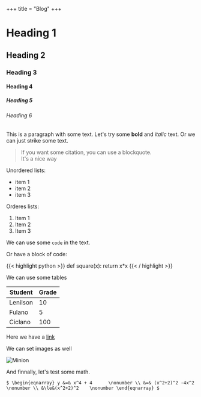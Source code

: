 +++
title = "Blog"
+++

# Heading 1

## Heading 2

### Heading 3


#### Heading 4

##### Heading 5

###### Heading 6

This is a paragraph with some text.
Let's try some **bold** and *italic* text.
Or we can just ~~strike~~ some text.

> If you want some citation, you can use a blockquote.<br>
> It's a nice way


Unordered lists:

+ item 1
+ item 2
+ item 3

Orderes lists:

1. Item 1
2. Item 2
3. Item 3

We can use some `code` in the text.

Or have a block of code:

{{< highlight python >}}
def square(x):
    return x*x
{{< / highlight >}}

We can use some tables

|Student|Grade|
|-------|-----|
|Lenilson|10|
|Fulano|5|
|Ciclano|100|

Here we have a [link](https://lnlwd.github.io)

We can set images as well

![Minion](http://octodex.github.com/images/minion.png)

And finnally, let's test some math.

`$
\begin{eqnarray}
y &=& x^4 + 4      \nonumber \\
  &=& (x^2+2)^2 -4x^2 \nonumber \\
  &\le&(x^2+2)^2    \nonumber
\end{eqnarray}
$`